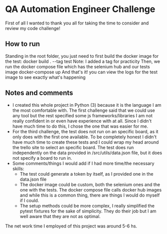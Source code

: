 # QA Automation Engineer Challenge
First of all I wanted to thank you all for taking the time to consider and review my code challenge!

## How to run
Standing in the root folder, you just need to first build the docker image for the test:
docker build . --tag test
Note: I added a tag for practicity
Then, we run the docker compose file which has the selenium hub and our tests image
docker-compose up
And that's it! you can view the logs for the test image to see exactly what's happening

## Notes and comments
- I created this whole project in Python (3) because it is the language I am the most comfortable with. The first challenge said that we could use any tool but the rest specified some js frameworks/libraries I am not really confident in or even have experience with at all. Since I didn't have much time to do this, I chose the one that was easier for me.
- For the third challenge, the test does not run on an specific board, as it only does with the first one available. To be completely honest I didn't have much time to create these tests and I could wrap my head around the trello site to select an specific board. The test does run independently on the data provided in /src/utils/data.json file, but it does not specify a board to run in.
- Some comments/things I would add if I had more time/the necessary skills:
  - The test could generate a token by itself, as I provided one in the data.json file 
  - The docker image could be custom, both the selenium ones and the one with the tests. The docker compose file calls docker hub images and while this is a common thing, there are things I would do myself if I could.
  - The setup methods could be more complex, I really simplified the pytest fixtures for the sake of simplicity. They do their job but I am well aware that they are not as optimal.
  
The net work time I employed of this project was around 5-6 hs.
